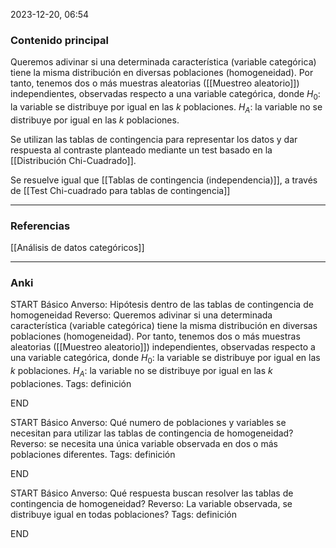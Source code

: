2023-12-20, 06:54
### Contenido principal

Queremos adivinar si una determinada característica (variable categórica) tiene la misma distribución en diversas poblaciones (homogeneidad). Por tanto, tenemos dos o más muestras aleatorias ([[Muestreo aleatorio]]) independientes, observadas respecto a una variable categórica, donde
$H_0:$ la variable se distribuye por igual en las $k$ poblaciones.
$H_A:$ la variable no se distribuye por igual en las $k$ poblaciones.

Se utilizan las tablas de contingencia para representar los datos y dar respuesta al contraste planteado mediante un test basado en la [[Distribución Chi-Cuadrado]].

Se resuelve igual que [[Tablas de contingencia (independencia)]], a través de [[Test Chi-cuadrado para tablas de contingencia]]

--- 
### Referencias

[[Análisis de datos categóricos]]

---
### Anki

START
Básico
Anverso: Hipótesis dentro de las tablas de contingencia de homogeneidad
Reverso: Queremos adivinar si una determinada característica (variable categórica) tiene la misma distribución en diversas poblaciones (homogeneidad). Por tanto, tenemos dos o más muestras aleatorias ([[Muestreo aleatorio]]) independientes, observadas respecto a una variable categórica, donde
$H_0:$ la variable se distribuye por igual en las $k$ poblaciones.
$H_A:$ la variable no se distribuye por igual en las $k$ poblaciones.
Tags: definición
<!--ID: 1704379117203-->
END

START
Básico
Anverso: Qué numero de poblaciones y variables se necesitan para utilizar las tablas de contingencia de homogeneidad?
Reverso: se necesita una única variable observada en dos o más poblaciones diferentes.
Tags: definición
<!--ID: 1704379117210-->
END

START
Básico
Anverso: Qué respuesta buscan resolver las tablas de contingencia de homogeneidad?
Reverso: La variable observada, se distribuye igual en todas poblaciones?
Tags: definición
<!--ID: 1704379117219-->
END